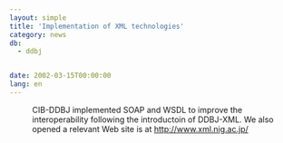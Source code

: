 ```yaml
---
layout: simple
title: 'Implementation of XML technologies'
category: news
db:
  - ddbj


date: 2002-03-15T00:00:00
lang: en
---
```


<dd>CIB-DDBJ implemented SOAP and WSDL to improve the interoperability following the introductoin of DDBJ-XML. We also opened a relevant Web site is at <a href="http://www.xml.nig.ac.jp/">http://www.xml.nig.ac.jp/</a></dd>
